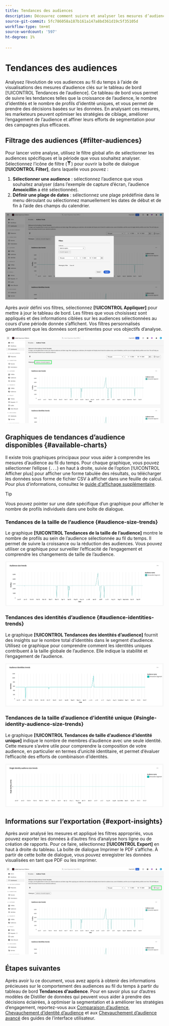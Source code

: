 ```yaml
---
title: Tendances des audiences
description: Découvrez comment suivre et analyser les mesures d’audience au fil du temps à l’aide du tableau de bord Tendances d’audience . Définissez des filtres d’audience, analysez les tendances de taille et d’identité, puis exportez des informations pour les décisions pilotées par les données.
source-git-commit: 5fc786058a187b161a147a8bd361d19c5f35105d
workflow-type: tm+mt
source-wordcount: '597'
ht-degree: 1%

---
```


# Tendances des audiences

Analysez l’évolution de vos audiences au fil du temps à l’aide de visualisations des mesures d’audience clés sur le tableau de bord [!UICONTROL Tendances de l’audience]. Ce tableau de bord vous permet de suivre les tendances telles que la croissance de l’audience, le nombre d’identités et le nombre de profils d’identité uniques, et vous permet de prendre des décisions basées sur les données. En analysant ces mesures, les marketeurs peuvent optimiser les stratégies de ciblage, améliorer l’engagement de l’audience et affiner leurs efforts de segmentation pour des campagnes plus efficaces.

## Filtrage des audiences {#filter-audiences}

Pour lancer votre analyse, utilisez le filtre global afin de sélectionner les audiences spécifiques et la période que vous souhaitez analyser. Sélectionnez l’icône de filtre (![Icône de filtre.](../../../images/icons/filter-icon-white.png)) pour ouvrir la boîte de dialogue **[!UICONTROL Filter]**, dans laquelle vous pouvez :

1. **Sélectionner une audience** : sélectionnez l’audience que vous souhaitez analyser (dans l’exemple de capture d’écran, l’audience **Amoxicillin** a été sélectionnée).
1. **Définir une plage de dates** : sélectionnez une plage prédéfinie dans le menu déroulant ou sélectionnez manuellement les dates de début et de fin à l’aide des champs du calendrier.

![Boîte de dialogue Filtres sur le tableau de bord Tendances d’audience.](../../images/sql-insights-query-pro-mode/templates/audience-trends-filters.png)

Après avoir défini vos filtres, sélectionnez **[!UICONTROL Appliquer]** pour mettre à jour le tableau de bord. Les filtres que vous choisissez sont appliqués et des informations ciblées sur les audiences sélectionnées au cours d’une période donnée s’affichent. Vos filtres personnalisés garantissent que les données sont pertinentes pour vos objectifs d’analyse.

![Le tableau de bord Tendances d’audience avec filtre de segment Amoxicilin appliqué et mis en surbrillance.](../../images/sql-insights-query-pro-mode/templates/audience-trends-applied-filters.png)

## Graphiques de tendances d’audience disponibles {#available-charts}

Il existe trois graphiques principaux pour vous aider à comprendre les mesures d’audience au fil du temps. Pour chaque graphique, vous pouvez sélectionner l’ellipse (`...`) en haut à droite, suivie de l’option [!UICONTROL  Afficher plus] pour afficher une forme tabulée des résultats, ou télécharger les données sous forme de fichier CSV à afficher dans une feuille de calcul. Pour plus d&#39;informations, consultez le [guide d&#39;affichage supplémentaire](../view-more.md).

>[!TIP]
>
>Vous pouvez pointer sur une date spécifique d’un graphique pour afficher le nombre de profils individuels dans une boîte de dialogue.

### Tendances de la taille de l’audience {#audience-size-trends}

Le graphique **[!UICONTROL Tendances de la taille de l’audience]** montre le nombre de profils au sein de l’audience sélectionnée au fil du temps. Il permet de suivre la croissance ou la réduction des audiences. Vous pouvez utiliser ce graphique pour surveiller l’efficacité de l’engagement et comprendre les changements de taille de l’audience.

![Graphique des tendances de la taille de l’audience.](../../images/sql-insights-query-pro-mode/templates/audience-size-trends-chart.png)

### Tendances des identités d’audience {#audience-identities-trends}

Le graphique **[!UICONTROL Tendances des identités d’audience]** fournit des insights sur le nombre total d’identités dans le segment d’audience. Utilisez ce graphique pour comprendre comment les identités uniques contribuent à la taille globale de l’audience. Elle indique la stabilité et l’engagement de l’audience.

![Graphique de tendance des identités d’audience.](../../images/sql-insights-query-pro-mode/templates/audience-identities-trends.png)

### Tendances de la taille d’audience d’identité unique {#single-identity-audience-size-trends}

Le graphique **[!UICONTROL Tendances de taille d’audience d’identité unique]** indique le nombre de membres d’audience avec une seule identité. Cette mesure s’avère utile pour comprendre la composition de votre audience, en particulier en termes d’unicité identitaire, et permet d’évaluer l’efficacité des efforts de combinaison d’identités.

![Graphique des tendances de la taille de l’audience d’identité unique.](../../images/sql-insights-query-pro-mode/templates/single-identity-audience-size-trends.png)

## Informations sur l’exportation {#export-insights}

Après avoir analysé les mesures et appliqué les filtres appropriés, vous pouvez exporter les données à d’autres fins d’analyse hors ligne ou de création de rapports. Pour ce faire, sélectionnez **[!UICONTROL Export]** en haut à droite du tableau. La boîte de dialogue Imprimer le PDF s’affiche. À partir de cette boîte de dialogue, vous pouvez enregistrer les données visualisées en tant que PDF ou les imprimer.

![ Le tableau de bord Tendances d’audience avec l’exportation mise en surbrillance.](../../images/sql-insights-query-pro-mode/templates/audience-trends-export.png)

## Étapes suivantes

Après avoir lu ce document, vous avez appris à obtenir des informations précieuses sur le comportement des audiences au fil du temps à partir du tableau de bord **Tendances d’audience**. Pour en savoir plus sur d’autres modèles de Distiller de données qui peuvent vous aider à prendre des décisions éclairées, à optimiser la segmentation et à améliorer les stratégies d’engagement, reportez-vous aux [Comparaison d’audience](./comparison.md), [Chevauchement d’identité d’audience](./identity-overlaps.md) et aux [Chevauchement d’audience avancé](./overlaps.md) des guides de l’interface utilisateur.
